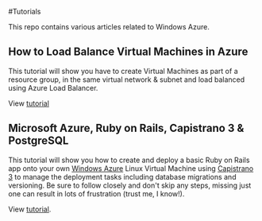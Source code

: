#Tutorials

This repo contains various articles related to Windows Azure.

## How to Load Balance Virtual Machines in Azure

This tutorial will show you have to create Virtual Machines as part of a resource group, in the same virtual network & subnet and load balanced using Azure Load Balancer.

View [tutorial](https://github.com/m-gagne/azure-tutorials/blob/master/tutorial-azure-load-balanced-vms.md)

## Microsoft Azure, Ruby on Rails, Capistrano 3 & PostgreSQL

This tutorial will show you how to create and deploy a basic Ruby on Rails app onto your own [Windows Azure](http://windowsazure.com) Linux Virtual Machine using [Capistrano 3](http://capistranorb.com) to manage the deployment tasks including database migrations and versioning. Be sure to follow closely and don't skip any steps, missing just one can result in lots of frustration (trust me, I know!).

View [tutorial](https://github.com/m-gagne/azure-tutorials/blob/master/tutorial-windows-azure-ruby-on-rails-capistrano-3-postgresql.md).
